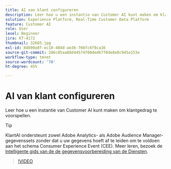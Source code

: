 ```yaml
---
title: AI van klant configureren
description: Leer hoe u een instantie van Customer AI kunt maken om klantgedrag te voorspellen.
solution: Experience Platform, Real-Time Customer Data Platform
feature: Customer AI
role: User
level: Beginner
jira: KT-4172
thumbnail: 32665.jpg
exl-id: 84600a0f-ec10-484d-ae36-766fc6f8ca16
source-git-commit: 286c85aa88d44574f00ded67f0de8e0c945a153e
workflow-type: tm+mt
source-wordcount: '70'
ht-degree: 45%

---
```


# AI van klant configureren

Leer hoe u een instantie van Customer AI kunt maken om klantgedrag te voorspellen.

>[!TIP]
>
>KlantAI ondersteunt zowel Adobe Analytics- als Adobe Audience Manager-gegevenssets zonder dat u uw gegevens hoeft af te leiden om te voldoen aan het schema Consumer Experience Event (CEE). Meer leren, bezoek de [&#x200B; Intelligente gids van de de gegevensvoorbereiding van de Diensten &#x200B;](https://experienceleague.adobe.com/docs/experience-platform/intelligent-services/data-preparation.html?lang=nl-NL).

>[!VIDEO](https://video.tv.adobe.com/v/32665?learn=on&enablevpops)
